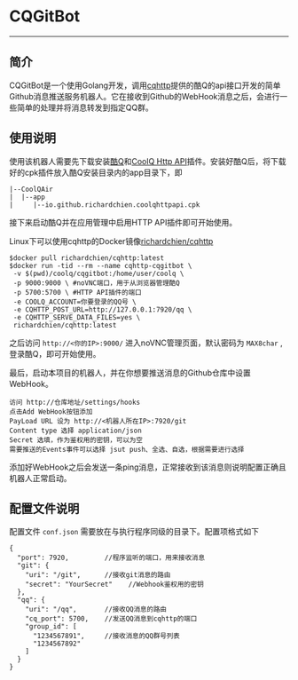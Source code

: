 # CQGitBot

---

## 简介

CQGitBot是一个使用Golang开发，调用[cqhttp](https://github.com/richardchien/coolq-http-api)提供的酷Q的api接口开发的简单Github消息推送服务机器人。它在接收到Github的WebHook消息之后，会进行一些简单的处理并将消息转发到指定QQ群。

## 使用说明

使用该机器人需要先下载安装[酷Q](https://cqp.cc/t/23253)和[CoolQ Http API](https://github.com/richardchien/coolq-http-api/releases)插件。安装好酷Q后，将下载好的cpk插件放入酷Q安装目录内的app目录下，即

```
|--CoolQAir
|  |--app
|     |--io.github.richardchien.coolqhttpapi.cpk
```

接下来启动酷Q并在应用管理中启用HTTP API插件即可开始使用。

Linux下可以使用cqhttp的Docker镜像[richardchien/cqhttp](https://hub.docker.com/r/richardchien/cqhttp/)

```
$docker pull richardchien/cqhttp:latest
$docker run -tid --rm --name cqhttp-cqgitbot \
 -v $(pwd)/coolq/cqgitbot:/home/user/coolq \
 -p 9000:9000 \ #noVNC端口，用于从浏览器管理酷Q
 -p 5700:5700 \ #HTTP API插件的端口
 -e COOLQ_ACCOUNT=你要登录的QQ号 \
 -e CQHTTP_POST_URL=http://127.0.0.1:7920/qq \
 -e CQHTTP_SERVE_DATA_FILES=yes \
 richardchien/cqhttp:latest
```

之后访问 `http://<你的IP>:9000/` 进入noVNC管理页面，默认密码为 `MAX8char` ,登录酷Q，即可开始使用。

最后，启动本项目的机器人，并在你想要推送消息的Github仓库中设置WebHook。

```
访问 http://仓库地址/settings/hooks
点击Add WebHook按钮添加
PayLoad URL 设为 http://<机器人所在IP>:7920/git
Content type 选择 application/json 
Secret 选填，作为鉴权用的密钥，可以为空
需要推送的Events事件可以选择 jsut push、全选、自选，根据需要进行选择 
```

添加好WebHook之后会发送一条ping消息，正常接收到该消息则说明配置正确且机器人正常启动。

## 配置文件说明

配置文件 `conf.json` 需要放在与执行程序同级的目录下。配置项格式如下

```
{
  "port": 7920,         //程序监听的端口，用来接收消息
  "git": {
    "uri": "/git",      //接收git消息的路由
    "secret": "YourSecret"    //Webhook鉴权用的密钥
  },
  "qq": {
    "uri": "/qq",       //接收QQ消息的路由
    "cq_port": 5700,    //发送QQ消息到cqhttp的端口
    "group_id": [
      "1234567891",     //接收消息的QQ群号列表
      "1234567892"
    ]
  }
}
```
